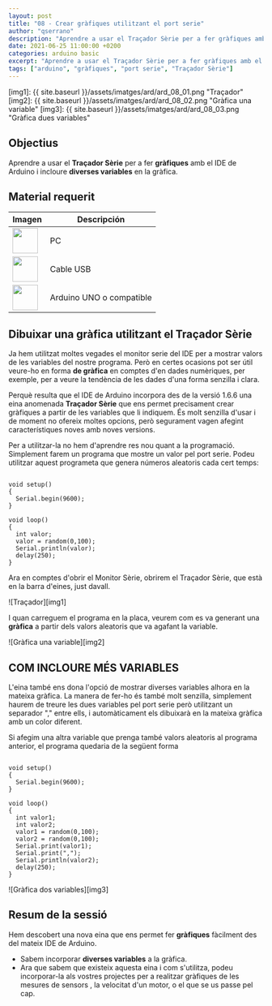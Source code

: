 ```yaml
---
layout: post
title: "08 - Crear gràfiques utilitzant el port serie"
author: "qserrano"
description: "Aprendre a usar el Traçador Sèrie per a fer gràfiques amb el IDE de Arduino i incloure diverses variables en la gràfica."
date: 2021-06-25 11:00:00 +0200
categories: arduino basic
excerpt: "Aprendre a usar el Traçador Sèrie per a fer gràfiques amb el IDE de Arduino i incloure diverses variables en la gràfica."
tags: ["arduino", "gràfiques", "port serie", "Traçador Sèrie"]
---
```


[img1]: {{ site.baseurl }}/assets/imatges/ard/ard_08_01.png "Traçador"
[img2]: {{ site.baseurl }}/assets/imatges/ard/ard_08_02.png "Gràfica una variable"
[img3]: {{ site.baseurl }}/assets/imatges/ard/ard_08_03.png "Gràfica dues variables"

## Objectius

Aprendre a usar el **Traçador Sèrie** per a fer **gràfiques** amb el IDE
de Arduino i incloure **diverses variables** en la gràfica.

## Material requerit

| Imagen                                                               | Descripción               |
| -------------------------------------------------------------------- | ------------------------ |
| <img src="{{ site.baseurl }}/assets/imatges/mat/mat_portatil.jpg" width="50" height="50"> | PC                       |
| <img src="{{ site.baseurl }}/assets/imatges/mat/mat_cableusb.png" width="50" height="50"> | Cable USB                |
| <img src="{{ site.baseurl }}/assets/imatges/mat/mat_unor3.png" width="50" height="50">    | Arduino UNO o compatible |

## Dibuixar una gràfica utilitzant el Traçador Sèrie

Ja hem utilitzat moltes vegades el monitor serie del IDE per a mostrar
valors de les variables del nostre programa. Però en certes ocasions pot
ser útil veure-ho en forma **de gràfica** en comptes d'en dades
numèriques, per exemple, per a veure la tendència de les dades d'una
forma senzilla i clara.

Perquè resulta que el IDE de Arduino incorpora des de la versió 1.6.6
una eina anomenada **Traçador Sèrie** que ens permet precisament crear
gràfiques a partir de les variables que li indiquem. És molt senzilla
d'usar i de moment no ofereix moltes opcions, però segurament vagen
afegint característiques noves amb noves versions.

Per a utilitzar-la no hem d'aprendre res nou quant a la programació.
Simplement farem un programa que mostre un valor pel port serie. Podeu
utilitzar aquest programeta que genera números aleatoris cada cert
temps:

```Arduino

void setup()
{
  Serial.begin(9600);
}

void loop()
{
  int valor;
  valor = random(0,100);
  Serial.println(valor);
  delay(250);
}
```

Ara en comptes d'obrir el Monitor Sèrie, obrirem el Traçador Sèrie,
que està en la barra d'eines, just davall.

![Traçador][img1]

I quan carreguem el programa en la placa, veurem com es va generant una
**gràfica** a partir dels valors aleatoris que va agafant la variable.

![Gràfica una variable][img2]

## COM INCLOURE MÉS VARIABLES

L'eina també ens dona l'opció de mostrar diverses variables alhora en
la mateixa gràfica. La manera de fer-ho és també molt senzilla,
simplement haurem de treure les dues variables pel port serie però
utilitzant un separador "," entre ells, i automàticament els dibuixarà
en la mateixa gràfica amb un color diferent.

Si afegim una altra variable que prenga també valors aleatoris al
programa anterior, el programa quedaria de la següent forma

```Arduino

void setup()
{
  Serial.begin(9600);
}

void loop()
{
  int valor1;
  int valor2;
  valor1 = random(0,100);
  valor2 = random(0,100);
  Serial.print(valor1);
  Serial.print(",");
  Serial.println(valor2);
  delay(250);
}
```

![Gràfica dos variables][img3]

## Resum de la sessió

Hem descobert una nova eina que ens permet fer **gràfiques** fàcilment
des del mateix IDE de Arduino.

- Sabem incorporar **diverses variables** a la gràfica.
- Ara que sabem que existeix aquesta eina i com s'utilitza, podeu incorporar-la als vostres projectes per a realitzar gràfiques de les mesures de sensors , la velocitat d'un motor, o el que se us passe pel cap.